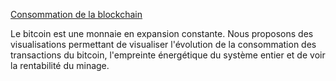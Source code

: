 [Consommation de la blockchain](https://ardailler.github.io/Dataviz_blockchain/)

Le bitcoin est une monnaie en expansion constante. Nous proposons des
visualisations permettant de visualiser l'évolution de la consommation des
transactions du bitcoin, l'empreinte énergétique du système entier et de voir
la rentabilité du minage.
